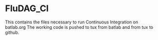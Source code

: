 FluDAG_CI
=========

This contains the files necessary to run Continuous Integration on batlab.org
The working code is pushed to tux from batlab and from tux to github.
